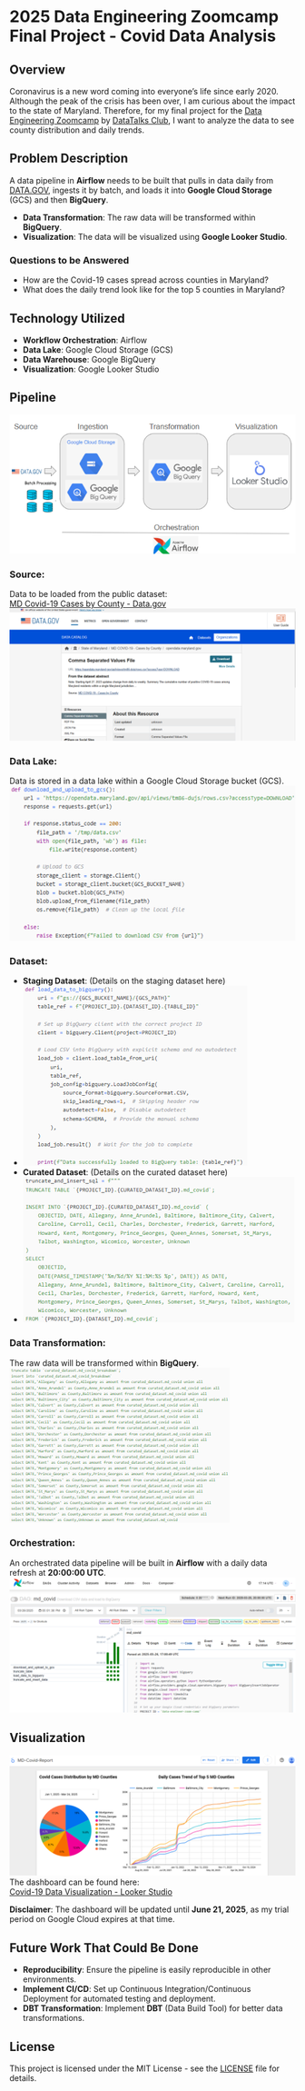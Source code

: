 # 2025 Data Engineering Zoomcamp Final Project - Covid Data Analysis

## Overview

Coronavirus is a new word coming into everyone’s life since early 2020. Although the peak of the crisis has been over, I am curious about the impact to the state of Maryland. Therefore, for my final project for the [Data Engineering Zoomcamp](https://github.com/DataTalksClub/data-engineering-zoomcamp) by [DataTalks Club](https://datatalks.club/), I want to analyze the data to see county distribution and daily trends.

## Problem Description

A data pipeline in **Airflow** needs to be built that pulls in data daily from [DATA.GOV](https://catalog.data.gov/dataset/md-covid-19-cases-by-county), ingests it by batch, and loads it into **Google Cloud Storage** (GCS) and then **BigQuery**.

- **Data Transformation**: The raw data will be transformed within **BigQuery**.
- **Visualization**: The data will be visualized using **Google Looker Studio**.

### Questions to be Answered

- How are the Covid-19 cases spread across counties in Maryland?
- What does the daily trend look like for the top 5 counties in Maryland?

## Technology Utilized

- **Workflow Orchestration**: Airflow
- **Data Lake**: Google Cloud Storage (GCS)
- **Data Warehouse**: Google BigQuery
- **Visualization**: Google Looker Studio

## Pipeline
![Covid Data Pipeline](./images/Pipeline.png)

### Source:
Data to be loaded from the public dataset:  
[MD Covid-19 Cases by County - Data.gov](https://catalog.data.gov/dataset/md-covid-19-cases-by-county)
![Covid Data Pipeline](./images/Source.png)

### Data Lake:
Data is stored in a data lake within a Google Cloud Storage bucket (GCS).
![Covid Data Pipeline](./images/Datalake.png)

### Dataset:

- **Staging Dataset**: (Details on the staging dataset here)
- ![Covid Data Pipeline](./images/Staging.png)
- **Curated Dataset**: (Details on the curated dataset here)
- ![Covid Data Pipeline](./images/Curated.png)

### Data Transformation:
The raw data will be transformed within **BigQuery**.
![Covid Data Pipeline](./images/Transform.png)

### Orchestration:
An orchestrated data pipeline will be built in **Airflow** with a daily data refresh at **20:00:00 UTC**.
![Covid Data Pipeline](./images/Airflow.png)

## Visualization
![Covid Data Pipeline](./images/Dashboard.png)
The dashboard can be found here:  
[Covid-19 Data Visualization - Looker Studio](https://lookerstudio.google.com/reporting/0876bd1f-5d04-430c-9dd4-a4594d786d83/page/p_gv11gmiyqd)

**Disclaimer**: The dashboard will be updated until **June 21, 2025**, as my trial period on Google Cloud expires at that time.

## Future Work That Could Be Done

- **Reproducibility**: Ensure the pipeline is easily reproducible in other environments.
- **Implement CI/CD**: Set up Continuous Integration/Continuous Deployment for automated testing and deployment.
- **DBT Transformation**: Implement **DBT** (Data Build Tool) for better data transformations.

## License

This project is licensed under the MIT License - see the [LICENSE](LICENSE) file for details.
